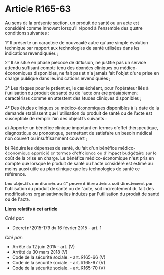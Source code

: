 # Article R165-63

Au sens de la présente section, un produit de santé ou un acte est considéré comme innovant lorsqu'il répond à l'ensemble des
quatre conditions suivantes : 

1° Il présente un caractère de nouveauté autre qu'une simple évolution technique par rapport aux technologies de santé
utilisées dans les indications revendiquées ; 

2° Il se situe en phase précoce de diffusion, ne justifie pas un service attendu suffisant compte tenu des données cliniques
ou médico-économiques disponibles, ne fait pas et n'a jamais fait l'objet d'une prise en charge publique dans les indications
revendiquées ; 

3° Les risques pour le patient et, le cas échéant, pour l'opérateur liés à l'utilisation du produit de santé ou de l'acte ont
été préalablement caractérisés comme en attestent des études cliniques disponibles ; 

4° Des études cliniques ou médico-économiques disponibles à la date de la demande établissent que l'utilisation du produit de
santé ou de l'acte est susceptible de remplir l'un des objectifs suivants : 

a) Apporter un bénéfice clinique important en termes d'effet thérapeutique, diagnostique ou pronostique, permettant de
satisfaire un besoin médical non couvert ou insuffisamment couvert ; 

b) Réduire les dépenses de santé, du fait d'un bénéfice médico-économique apprécié en termes d'efficience ou d'impact
budgétaire sur le coût de la prise en charge. Le bénéfice médico-économique n'est pris en compte que lorsque le produit de
santé ou l'acte considéré est estimé au moins aussi utile au plan clinique que les technologies de santé de référence. 

Les objectifs mentionnés au 4° peuvent être atteints soit directement par l'utilisation du produit de santé ou de l'acte,
soit indirectement du fait des modifications organisationnelles induites par l'utilisation du produit de santé ou de l'acte.

**Liens relatifs à cet article**

_Créé par_:

  - Décret n°2015-179 du 16 février 2015 - art. 1

_Cité par_:

  - Arrêté du 12 juin 2015 - art. (V)
  - Arrêté du 30 mars 2018 (V)
  - Code de la sécurité sociale. - art. R165-66 (V)
  - Code de la sécurité sociale. - art. R165-67 (V)
  - Code de la sécurité sociale. - art. R165-70 (V)
